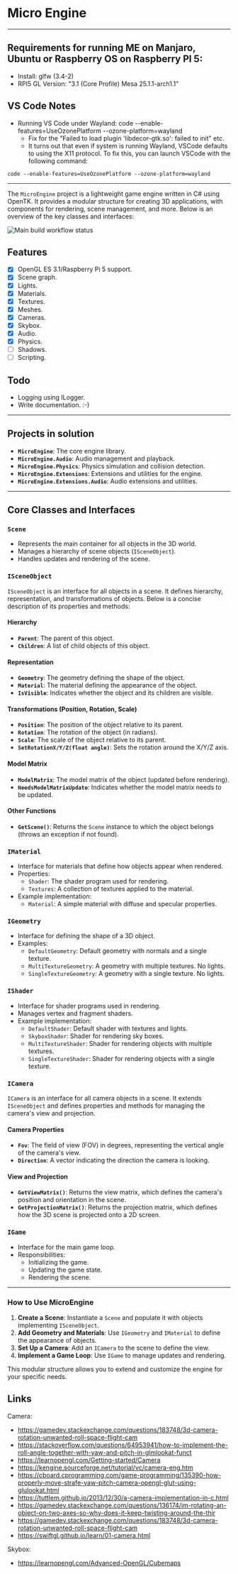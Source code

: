 # Micro Engine

---

## Requirements for running ME on Manjaro, Ubuntu or Raspberry OS on Raspberry PI 5:

- Install: glfw (3.4-2)
- RPI5 GL Version: "3.1 (Core Profile) Mesa 25.1.1-arch1.1"

## VS Code Notes

- Running VS Code under Wayland: code --enable-features=UseOzonePlatform --ozone-platform=wayland
    - Fix for the "Failed to load plugin 'libdecor-gtk.so': failed to init" etc.
    - It turns out that even if system is running Wayland, VSCode defaults to using the X11 protocol.
      To fix this, you can launch VSCode with the following command:

```
code --enable-features=UseOzonePlatform --ozone-platform=wayland
```

---

The `MicroEngine` project is a lightweight game engine written in C# using OpenTK. 
It provides a modular structure for creating 3D applications, with components for rendering, 
scene management, and more. Below is an overview of the key classes and interfaces:

![Main build workflow status](https://github.com/enif77/MicroEngine/actions/workflows/dotnet.yml/badge.svg)

## Features

- [x] OpenGL ES 3.1/Raspberry Pi 5 support.
- [x] Scene graph.
- [x] Lights.
- [x] Materials.
- [x] Textures.
- [x] Meshes.
- [x] Cameras.
- [x] Skybox.
- [x] Audio.
- [x] Physics. 
- [ ] Shadows.
- [ ] Scripting.

## Todo

- Logging using ILogger.
- Write documentation. :-)

---

## **Projects in solution**

- **`MicroEngine`**: The core engine library.
- **`MicroEngine.Audio`**: Audio management and playback.
- **`MicroEngine.Physics`**: Physics simulation and collision detection.
- **`MicroEngine.Extensions`**: Extensions and utilities for the engine.
- **`MicroEngine.Extensions.Audio`**: Audio extensions and utilities.

---

## **Core Classes and Interfaces**

### **`Scene`**
- Represents the main container for all objects in the 3D world.
- Manages a hierarchy of scene objects (`ISceneObject`).
- Handles updates and rendering of the scene.

### **`ISceneObject`**

`ISceneObject` is an interface for all objects in a scene. It defines hierarchy, representation, 
and transformations of objects. Below is a concise description of its properties and methods:

#### **Hierarchy**
- **`Parent`**: The parent of this object.
- **`Children`**: A list of child objects of this object.

#### **Representation**
- **`Geometry`**: The geometry defining the shape of the object.
- **`Material`**: The material defining the appearance of the object.
- **`IsVisible`**: Indicates whether the object and its children are visible.

#### **Transformations (Position, Rotation, Scale)**
- **`Position`**: The position of the object relative to its parent.
- **`Rotation`**: The rotation of the object (in radians).
- **`Scale`**: The scale of the object relative to its parent.
- **`SetRotationX/Y/Z(float angle)`**: Sets the rotation around the X/Y/Z axis.

#### **Model Matrix**
- **`ModelMatrix`**: The model matrix of the object (updated before rendering).
- **`NeedsModelMatrixUpdate`**: Indicates whether the model matrix needs to be updated.

#### **Other Functions**
- **`GetScene()`**: Returns the `Scene` instance to which the object belongs (throws an exception if not found).


### **`IMaterial`**
- Interface for materials that define how objects appear when rendered.
- Properties:
    - `Shader`: The shader program used for rendering.
    - `Textures`: A collection of textures applied to the material.
- Example implementation:
    - `Material`: A simple material with diffuse and specular properties.

### **`IGeometry`**
- Interface for defining the shape of a 3D object.
- Examples:
    - `DefaultGeometry`: Default geometry with normals and a single texture.
    - `MultiTextureGeometry`: A geometry with multiple textures. No lights.
    - `SingleTextureGeometry`: A geometry with a single texture. No lights.

### **`IShader`**
- Interface for shader programs used in rendering.
- Manages vertex and fragment shaders.
- Example implementation:
    - `DefaultShader`: Default shader with textures and lights.
    - `SkyboxShader`: Shader for rendering sky boxes.
    - `MultiTextureShader`: Shader for rendering objects with multiple textures.
    - `SingleTextureShader`: Shader for rendering objects with a single texture.


### **`ICamera`**

`ICamera` is an interface for all camera objects in a scene. It extends `ISceneObject`
and defines properties and methods for managing the camera's view and projection.

#### **Camera Properties**
- **`Fov`**: The field of view (FOV) in degrees, representing the vertical angle of the camera's view.
- **`Direction`**: A vector indicating the direction the camera is looking.

#### **View and Projection**
- **`GetViewMatrix()`**: Returns the view matrix, which defines the camera's position and orientation in the scene.
- **`GetProjectionMatrix()`**: Returns the projection matrix, which defines how the 3D scene is projected onto a 2D screen.

### **`IGame`**
- Interface for the main game loop.
- Responsibilities:
    - Initializing the game.
    - Updating the game state.
    - Rendering the scene.

---

### **How to Use MicroEngine**

1. **Create a Scene**: Instantiate a `Scene` and populate it with objects implementing `ISceneObject`.
2. **Add Geometry and Materials**: Use `IGeometry` and `IMaterial` to define the appearance of objects.
3. **Set Up a Camera**: Add an `ICamera` to the scene to define the view.
4. **Implement a Game Loop**: Use `IGame` to manage updates and rendering.

This modular structure allows you to extend and customize the engine for your specific needs.

## Links

Camera:

- https://gamedev.stackexchange.com/questions/183748/3d-camera-rotation-unwanted-roll-space-flight-cam
- https://stackoverflow.com/questions/64953941/how-to-implement-the-roll-angle-together-with-yaw-and-pitch-in-glmlookat-funct
- https://learnopengl.com/Getting-started/Camera 
- https://kengine.sourceforge.net/tutorial/vc/camera-eng.htm
- https://cboard.cprogramming.com/game-programming/135390-how-properly-move-strafe-yaw-pitch-camera-opengl-glut-using-glulookat.html
- https://tuttlem.github.io/2013/12/30/a-camera-implementation-in-c.html
- https://gamedev.stackexchange.com/questions/136174/im-rotating-an-object-on-two-axes-so-why-does-it-keep-twisting-around-the-thir
- https://gamedev.stackexchange.com/questions/183748/3d-camera-rotation-unwanted-roll-space-flight-cam  
- https://swiftgl.github.io/learn/01-camera.html
 
Skybox:

- https://learnopengl.com/Advanced-OpenGL/Cubemaps
